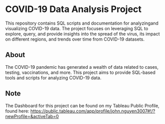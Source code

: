 # COVID-19 Data Analysis Project

This repository contains SQL scripts and documentation for analyzingand visualizing COVID-19 data. The project focuses on leveraging SQL to explore, query, and provide insights into the spread of the virus, its impact on different regions, and trends over time from COVID-19 datasets.  

## About

The COVID-19 pandemic has generated a wealth of data related to cases, testing, vaccinations, and more. This project aims to provide SQL-based tools and scripts for analyzing COVID-19 data.

## Note

The Dashboard for this project can be found on my Tableau Public Profile, found here: https://public.tableau.com/app/profile/john.nguyen3007#!/?newProfile=&activeTab=0
